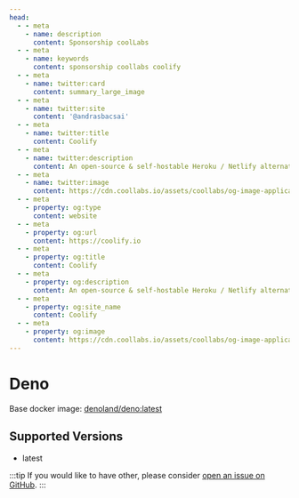 ```yaml
---
head:
  - - meta
    - name: description
      content: Sponsorship coolLabs
  - - meta
    - name: keywords
      content: sponsorship coollabs coolify 
  - - meta
    - name: twitter:card
      content: summary_large_image
  - - meta
    - name: twitter:site
      content: '@andrasbacsai'
  - - meta
    - name: twitter:title
      content: Coolify
  - - meta
    - name: twitter:description
      content: An open-source & self-hostable Heroku / Netlify alternative.
  - - meta
    - name: twitter:image
      content: https://cdn.coollabs.io/assets/coollabs/og-image-applications.png
  - - meta
    - property: og:type
      content: website
  - - meta
    - property: og:url
      content: https://coolify.io
  - - meta
    - property: og:title
      content: Coolify
  - - meta
    - property: og:description
      content: An open-source & self-hostable Heroku / Netlify alternative.
  - - meta
    - property: og:site_name
      content: Coolify
  - - meta
    - property: og:image
      content: https://cdn.coollabs.io/assets/coollabs/og-image-applications.png
---
```

# Deno
Base docker image: [denoland/deno:latest](https://registry.hub.docker.com/r/denoland/deno)

## Supported Versions
- latest

:::tip
If you would like to have other, please consider [open an issue on GitHub](https://github.com/coollabsio/coolify/issues/new).
:::